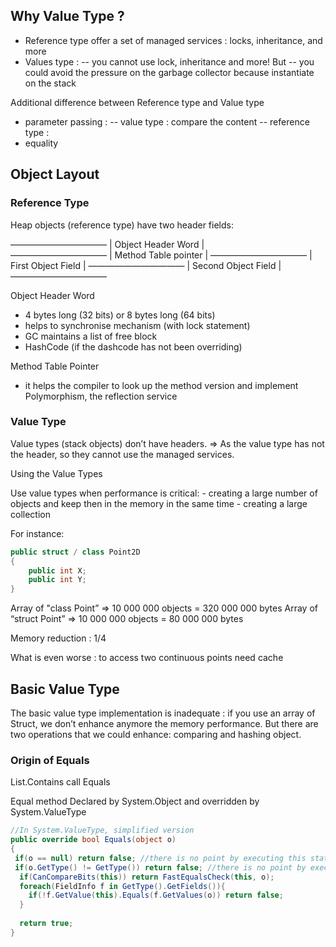 ## Why Value Type ?

- Reference type offer a set of managed services : locks, inheritance, and more
- Values type : 
-- you cannot use lock, inheritance and more! But 
-- you could avoid the pressure on the garbage collector because instantiate on the stack

Additional difference between Reference type and Value type
- parameter passing :
-- value type : compare the content
-- reference type : 
- equality 


## Object Layout

### Reference Type

Heap objects (reference type) have two header fields:

———————————
| Object Header Word     |   
———————————
| Method Table pointer    | 
———————————
| First Object Field          |
———————————
| Second Object Field     |
———————————


Object Header Word
- 4 bytes long (32 bits) or 8 bytes long (64 bits)
- helps to synchronise mechanism (with lock statement) 
- GC maintains a list of free block 
- HashCode (if the dashcode has not been overriding) 

Method Table Pointer
- it helps the compiler to look up the method version and implement Polymorphism, the reflection service 


### Value Type

Value types (stack objects) don’t have headers. 
=> As the value type has not the header, so they cannot use the managed services.


Using the Value Types

Use value types when performance is critical:
	- creating a large number of objects and keep then in the memory in the same time
	- creating a large collection


For instance:

```cs
public struct / class Point2D
{
	public int X;
	public int Y;
}
```

Array of "class Point” => 10 000 000 objects = 320 000 000 bytes
Array of “struct Point” => 10 000 000 objects = 80 000 000 bytes

Memory reduction : 1/4 







What is even worse : to access two continuous points need cache


## Basic Value Type

The basic value type implementation is inadequate : if you use an array of Struct, we don’t enhance anymore the memory performance. But there are two operations that we could enhance: comparing and hashing object.

### Origin of Equals

List<T>.Contains call Equals

Equal method
Declared by System.Object and overridden by System.ValueType

```cs
//In System.ValueType, simplified version
public override bool Equals(object o)
{
 if(o == null) return false; //there is no point by executing this statement
 if(o.GetType() != GetType()) return false; //there is no point by executing this statement
  if(CanCompareBits(this)) return FastEqualsCheck(this, o);
  foreach(FieldInfo f in GetType().GetFields()){
    if(!f.GetValue(this).Equals(f.GetValues(o)) return false;
  }
    
  return true;
}
```

